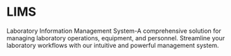 # LIMS
Laboratory Information Management System-A comprehensive solution for managing laboratory operations, equipment, and personnel. Streamline your laboratory workflows with our intuitive and powerful management system.
